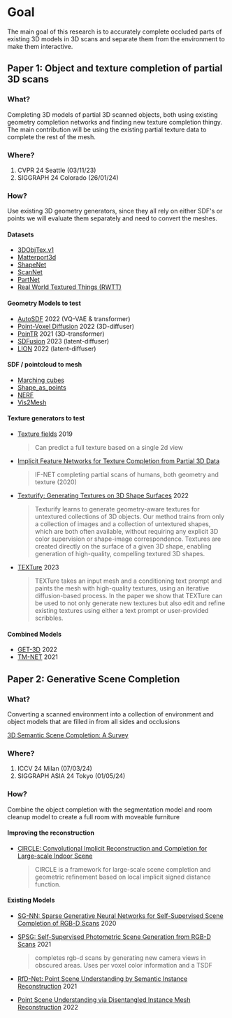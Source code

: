 # Goal

The main goal of this research is to accurately complete occluded parts of existing 3D models in 3D scans and separate them from the environment to make them interactive.


## Paper 1: Object and texture completion of partial 3D scans

### What?
Completing 3D models of partial 3D scanned objects, both using existing geometry completion networks and finding new texture completion thingy. The main contribution will be using the existing partial texture data to complete the rest of the mesh.

### Where?
1) CVPR 24 Seattle (03/11/23)
2) SIGGRAPH 24 Colorado (26/01/24)

### How?
Use existing 3D geometry generators, since they all rely on either SDF's or points we will evaluate them separately and need to convert the meshes.

#### Datasets
- [3DObjTex.v1](https://cvi2.uni.lu/sharp2022/challenge1/)
- [Matterport3d](https://niessner.github.io/Matterport/)
- [ShapeNet](https://shapenet.org/)
- [ScanNet](http://www.scan-net.org/)
- [PartNet](https://partnet.cs.stanford.edu/)
- [Real World Textured Things (RWTT)](https://texturedmesh.isti.cnr.it/)

#### Geometry Models to test
- [AutoSDF](https://github.com/yccyenchicheng/AutoSDF) 2022 (VQ-VAE & transformer)
- [Point-Voxel Diffusion](https://github.com/alexzhou907/PVD) 2022 (3D-diffuser)
- [PoinTR](https://github.com/yuxumin/PoinTr) 2021 (3D-transformer)
- [SDFusion](https://github.com/yccyenchicheng/SDFusion) 2023 (latent-diffuser)
- [LION](https://github.com/IGLICT/TM-NET) 2022 (latent-diffuser)

#### SDF / pointcloud to mesh
- [Marching cubes]()
- [Shape_as_points](https://github.com/autonomousvision/shape_as_points)
- [NERF]()
- [Vis2Mesh](https://github.com/gdaosu/vis2mesh)

#### Texture generators to test
- [Texture fields](https://github.com/autonomousvision/texture_fields) 2019 
    > Can predict a full texture based on a single 2d view
- [Implicit Feature Networks for Texture Completion from Partial 3D Data](https://github.com/jchibane/if-net_texture)
    > IF-NET completing partial scans of humans, both geometry and texture (2020)
- [Texturify: Generating Textures on 3D Shape Surfaces](https://nihalsid.github.io/texturify/) 2022
    > Texturify learns to generate geometry-aware textures for untextured collections of 3D objects. Our method trains from only a collection of images and a collection of untextured shapes, which are both often available, without requiring any explicit 3D color supervision or shape-image correspondence. Textures are created directly on the surface of a given 3D shape, enabling generation of high-quality, compelling textured 3D shapes.
- [TEXTure](https://github.com/TEXTurePaper/TEXTurePaper) 2023
    > TEXTure takes an input mesh and a conditioning text prompt and paints the mesh with high-quality textures, using an iterative diffusion-based process. In the paper we show that TEXTure can be used to not only generate new textures but also edit and refine existing textures using either a text prompt or user-provided scribbles.

#### Combined Models
- [GET-3D](https://github.com/nv-tlabs/GET3D) 2022
- [TM-NET](https://github.com/IGLICT/TM-NET) 2021


## Paper 2:  Generative Scene Completion

### What?
Converting a scanned environment into a collection of environment and object models that are filled in from all sides and occlusions

[3D Semantic Scene Completion: A Survey](https://doi.org/10.1007/s11263-021-01504-5)

### Where?
1) ICCV 24 Milan (07/03/24)
2) SIGGRAPH ASIA 24 Tokyo (01/05/24)

### How?
Combine the object completion with the segmentation model and room cleanup model to create a full room with moveable furniture

#### Improving the reconstruction
- [CIRCLE: Convolutional Implicit Reconstruction and Completion for Large-scale Indoor Scene](https://github.com/otakuxiang/circle)
    > CIRCLE is a framework for large-scale scene completion and geometric refinement based on local implicit signed distance function.

#### Existing Models

- [SG-NN: Sparse Generative Neural Networks for Self-Supervised Scene Completion of RGB-D Scans](https://github.com/angeladai/sgnn) 2020

- [SPSG: Self-Supervised Photometric Scene Generation from RGB-D Scans](https://github.com/angeladai/spsg) 2021
    > completes rgb-d scans by generating new camera views in obscured areas.
    > Uses per voxel color information and a TSDF

- [RfD-Net: Point Scene Understanding by Semantic Instance Reconstruction](https://github.com/GAP-LAB-CUHK-SZ/RfDNet) 2021

- [Point Scene Understanding via Disentangled Instance Mesh Reconstruction](https://github.com/ashawkey/dimr) 2022